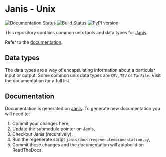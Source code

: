 # Janis - Unix

[![Documentation Status](https://readthedocs.org/projects/janis/badge/?version=latest)](https://janis.readthedocs.io/en/latest/tools/unix/index.html)
[![Build Status](https://travis-ci.org/PMCC-BioinformaticsCore/janis-unix.svg?branch=master)](https://travis-ci.org/PMCC-BioinformaticsCore/janis-bioinformatics)
[![PyPI version](https://badge.fury.io/py/janis-pipelines.unix.svg)](https://badge.fury.io/py/janis-pipelines.bioinformatics)

This repository contains common unix tools and data types for [Janis](https://github.com/PMCC-BioinformaticsCore/janis).

Refer to the [documentation](https://janis.readthedocs.io/en/latest/tools/bioinformatics/index.html).


## Data types

The data types are a way of encapsulating information about a particular input or output.
Some common unix data types are `CSV`, `TSV` or `TarFile`. Visit the documentation for a full list.

## Documentation

Documentation is generated on [Janis](https://github.com/PMCC-BioinformaticsCore/janis). 
To generate new documentation you will need to: 
1. Commit your changes here,
2. Update the submodule pointer on Janis,
3. Checkout Janis (recursively),
4. Run the regenerate script `janis/docs/regeneratedocumentation.py`,
5. Commit these changes and the documentation will autobuild on ReadTheDocs.
